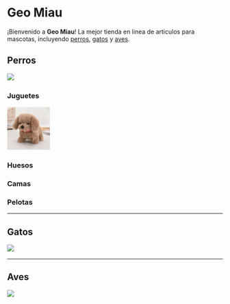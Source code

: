 # Geo Miau

¡Bienvenido a **Geo Miau**! La mejor tienda en linea de articulos para mascotas, incluyendo [perros](https://es.wikipedia.org/wiki/Canis_familiaris), [gatos](https://es.wikipedia.org/wiki/Felis_silvestris_catus) y [aves](https://es.wikipedia.org/wiki/Aves).

## Perros

<img src="https://cdn.sanity.io/images/5vm5yn1d/pro/5cb1f9400891d9da5a4926d7814bd1b89127ecba-1300x867.jpg?fm=webp&q=80" height="300">

### Juguetes

<img src="pleuche miau.jpg" height="100">

### Huesos

### Camas

### Pelotas



***

## Gatos

<img src="https://images.ctfassets.net/denf86kkcx7r/1PKz6sDJvJXhONBEMzPQIY/48a700dc59e7f4fa64bff5ef5477ee2f/gato_gordo_santevet-83" height="300">


***

## Aves

<img src="https://www.allaboutbirds.org/guide/assets/photo/305874191-1900px.jpg?__hstc=6989805.2f3f33a24b44870ec4a577029c49e44b.1743120000127.1743120000128.1743120000129.1&__hssc=6989805.1.1743120000130&__hsfp=1721781979" height="300">
